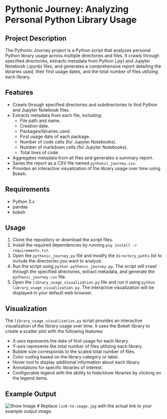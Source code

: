 # Pythonic Journey: Analyzing Personal Python Library Usage

## Project Description
The Pythonic Journey project is a Python script that analyzes personal Python library usage across multiple directories and files. It crawls through specified directories, extracts metadata from Python (.py) and Jupyter Notebook (.ipynb) files, and generates a comprehensive report detailing the libraries used, their first usage dates, and the total number of files utilizing each library.

## Features
- Crawls through specified directories and subdirectories to find Python and Jupyter Notebook files.
- Extracts metadata from each file, including:
  - File path and name.
  - Creation date.
  - Packages/libraries used.
  - First usage date of each package.
  - Number of code cells (for Jupyter Notebooks).
  - Number of markdown cells (for Jupyter Notebooks).
  - Total lines of code.
- Aggregates metadata from all files and generates a summary report.
- Saves the report as a CSV file named `pythonic_journey.csv`.
- Provides an interactive visualization of the library usage over time using Bokeh.

## Requirements
- Python 3.x
- pandas
- bokeh

## Usage
1. Clone the repository or download the script files.
2. Install the required dependencies by running `pip install -r requirements.txt`.
3. Open the `pythonic_journey.py` file and modify the `directory_paths` list to include the directories you want to analyze.
4. Run the script using `python pythonic_journey.py`. The script will crawl through the specified directories, extract metadata, and generate the `pythonic_journey.csv` file.
5. Open the `library_usage_visualization.py` file and run it using `python library_usage_visualization.py`. The interactive visualization will be displayed in your default web browser.

## Visualization
The `library_usage_visualization.py` script provides an interactive visualization of the library usage over time. It uses the Bokeh library to create a scatter plot with the following features:
- X-axis represents the date of first usage for each library.
- Y-axis represents the total number of files utilizing each library.
- Bubble size corresponds to the scaled total number of files.
- Color coding based on the library category or label.
- Hover tool to display additional information about each library.
- Annotations for specific libraries of interest.
- Configurable legend with the ability to hide/show libraries by clicking on the legend items.

## Example Output
![Show Image](link-to-image.jpg)  # Replace `link-to-image.jpg` with the actual link to your example output image.
